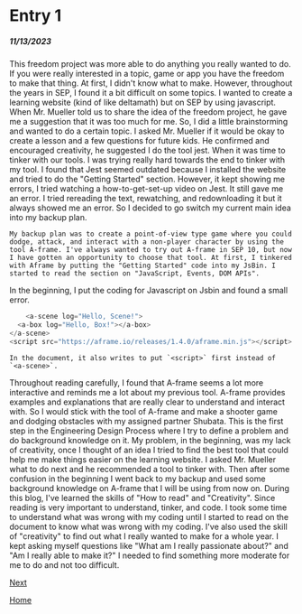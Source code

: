 # Entry 1
##### 11/13/2023

This freedom project was more able to do anything you really wanted to do. If you were really interested in a topic, game or app you have the freedom to make that thing. At first, I didn't know what to make. However, throughout the years in SEP, I found it a bit difficult on some topics. I wanted to create a learning website (kind of like deltamath) but on SEP by using javascript. When Mr. Mueller told us to share the idea of the freedom project, he gave me a suggestion that it was too much for me. So, I did a little brainstorming and wanted to do a certain topic. I asked Mr. Mueller if it would be okay to create a lesson and a few questions for future kids. He confirmed and encouraged creativity, he suggested I do the tool jest. When it was time to tinker with our tools. I was trying really hard towards the end to tinker with my tool. I found that Jest seemed outdated because I installed the website and tried to do the "Getting Started" section. However, it kept showing me errors, I tried watching a how-to-get-set-up video on Jest. It still gave me an error. I tried rereading the text, rewatching, and redownloading it but it always showed me an error. So I decided to go switch my current main idea into my backup plan. 
    
    My backup plan was to create a point-of-view type game where you could dodge, attack, and interact with a non-player character by using the tool A-frame. I've always wanted to try out A-frame in SEP 10, but now I have gotten an opportunity to choose that tool. At first, I tinkered with Aframe by putting the "Getting Started" code into my JsBin. I started to read the section on "JavaScript, Events, DOM APIs". 
In the beginning, I put the coding for Javascript on Jsbin and found a small error.
```js
    <a-scene log="Hello, Scene!">
  <a-box log="Hello, Box!"></a-box>
</a-scene>
<script src="https://aframe.io/releases/1.4.0/aframe.min.js"></script>
```
    In the document, it also writes to put `<script>` first instead of `<a-scene>`. 
Throughout reading carefully, I found that A-frame seems a lot more interactive and reminds me a lot about my previous tool. A-frame provides examples and explanations that are really clear to understand and interact with. So I would stick with the tool of A-frame and make a shooter game and dodging obstacles with my assigned partner Shubata. 
    This is the first step in the Engineering Design Process where I try to define a problem and do background knowledge on it. My problem, in the beginning, was my lack of creativity, once I thought of an idea I tried to find the best tool that could help me make things easier on the learning website. I asked Mr. Mueller what to do next and he recommended a tool to tinker with. Then after some confusion in the beginning I went back to my backup and used some background knowledge on A-frame that I will be using from now on. During this blog, I've learned the skills of "How to read" and "Creativity". Since reading is very important to understand, tinker, and code. I took some time to understand what was wrong with my coding until I started to read on the document to know what was wrong with my coding. I've also used the skill of "creativity" to find out what I really wanted to make for a whole year. I kept asking myself questions like "What am I really passionate about?" and "Am I really able to make it?" I needed to find something more moderate for me to do and not too difficult. 



    
[Next](entry02.md)

[Home](../README.md)
